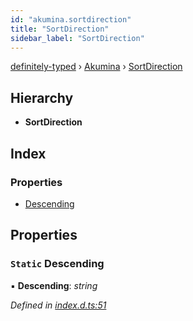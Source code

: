 ```yaml
---
id: "akumina.sortdirection"
title: "SortDirection"
sidebar_label: "SortDirection"
---
```


[definitely-typed](../index.md) › [Akumina](../modules/akumina.md) › [SortDirection](akumina.sortdirection.md)

## Hierarchy

* **SortDirection**

## Index

### Properties

* [Descending](akumina.sortdirection.md#static-descending)

## Properties

### `Static` Descending

▪ **Descending**: *string*

*Defined in [index.d.ts:51](https://github.com/DefinitelyTyped/DefinitelyTyped/blob/0b97a539e8/types/akumina-core/index.d.ts#L51)*

